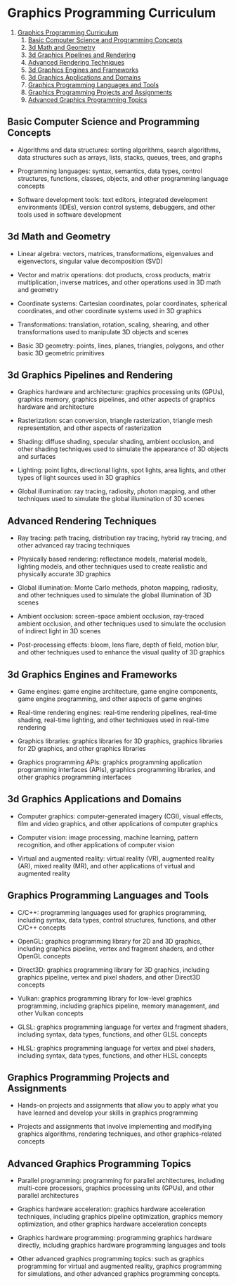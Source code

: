 # Graphics Programming Curriculum

1. [Graphics Programming Curriculum](#graphics-programming-curriculum)
   1. [Basic Computer Science and Programming Concepts](#basic-computer-science-and-programming-concepts)
   1. [3d Math and Geometry](#3d-math-and-geometry)
   1. [3d Graphics Pipelines and Rendering](#3d-graphics-pipelines-and-rendering)
   1. [Advanced Rendering Techniques](#advanced-rendering-techniques)
   1. [3d Graphics Engines and Frameworks](#3d-graphics-engines-and-frameworks)
   1. [3d Graphics Applications and Domains](#3d-graphics-applications-and-domains)
   1. [Graphics Programming Languages and Tools](#graphics-programming-languages-and-tools)
   1. [Graphics Programming Projects and Assignments](#graphics-programming-projects-and-assignments)
   1. [Advanced Graphics Programming Topics](#advanced-graphics-programming-topics)

## Basic Computer Science and Programming Concepts

- Algorithms and data structures: sorting algorithms, search algorithms, data
  structures such as arrays, lists, stacks, queues, trees, and graphs

- Programming languages: syntax, semantics, data types, control structures,
  functions, classes, objects, and other programming language concepts

- Software development tools: text editors, integrated development environments
  (IDEs), version control systems, debuggers, and other tools used in software
  development

## 3d Math and Geometry

- Linear algebra: vectors, matrices, transformations, eigenvalues and
  eigenvectors, singular value decomposition (SVD)

- Vector and matrix operations: dot products, cross products, matrix
  multiplication, inverse matrices, and other operations used in 3D math and
  geometry

- Coordinate systems: Cartesian coordinates, polar coordinates, spherical
  coordinates, and other coordinate systems used in 3D graphics

- Transformations: translation, rotation, scaling, shearing, and other
  transformations used to manipulate 3D objects and scenes

- Basic 3D geometry: points, lines, planes, triangles, polygons, and other
  basic 3D geometric primitives

## 3d Graphics Pipelines and Rendering

- Graphics hardware and architecture: graphics processing units (GPUs),
  graphics memory, graphics pipelines, and other aspects of graphics hardware
  and architecture

- Rasterization: scan conversion, triangle rasterization, triangle mesh
  representation, and other aspects of rasterization

- Shading: diffuse shading, specular shading, ambient occlusion, and other
  shading techniques used to simulate the appearance of 3D objects and surfaces

- Lighting: point lights, directional lights, spot lights, area lights, and
  other types of light sources used in 3D graphics

- Global illumination: ray tracing, radiosity, photon mapping, and other
  techniques used to simulate the global illumination of 3D scenes

## Advanced Rendering Techniques

- Ray tracing: path tracing, distribution ray tracing, hybrid ray tracing, and
  other advanced ray tracing techniques

- Physically based rendering: reflectance models, material models, lighting
  models, and other techniques used to create realistic and physically accurate
  3D graphics

- Global illumination: Monte Carlo methods, photon mapping, radiosity, and
  other techniques used to simulate the global illumination of 3D scenes

- Ambient occlusion: screen-space ambient occlusion, ray-traced ambient
  occlusion, and other techniques used to simulate the occlusion of indirect
  light in 3D scenes

- Post-processing effects: bloom, lens flare, depth of field, motion blur, and
  other techniques used to enhance the visual quality of 3D graphics

## 3d Graphics Engines and Frameworks

- Game engines: game engine architecture, game engine components, game engine
  programming, and other aspects of game engines

- Real-time rendering engines: real-time rendering pipelines, real-time
  shading, real-time lighting, and other techniques used in real-time rendering

- Graphics libraries: graphics libraries for 3D graphics, graphics libraries
  for 2D graphics, and other graphics libraries

- Graphics programming APIs: graphics programming application programming
  interfaces (APIs), graphics programming libraries, and other graphics
  programming interfaces

## 3d Graphics Applications and Domains

- Computer graphics: computer-generated imagery (CGI), visual effects, film and
  video graphics, and other applications of computer graphics

- Computer vision: image processing, machine learning, pattern recognition, and
  other applications of computer vision

- Virtual and augmented reality: virtual reality (VR), augmented reality (AR),
  mixed reality (MR), and other applications of virtual and augmented reality

## Graphics Programming Languages and Tools

- C/C++: programming languages used for graphics programming, including syntax,
  data types, control structures, functions, and other C/C++ concepts

- OpenGL: graphics programming library for 2D and 3D graphics, including
  graphics pipeline, vertex and fragment shaders, and other OpenGL concepts

- Direct3D: graphics programming library for 3D graphics, including graphics
  pipeline, vertex and pixel shaders, and other Direct3D concepts

- Vulkan: graphics programming library for low-level graphics programming,
  including graphics pipeline, memory management, and other Vulkan concepts

- GLSL: graphics programming language for vertex and fragment shaders,
  including syntax, data types, functions, and other GLSL concepts

- HLSL: graphics programming language for vertex and pixel shaders, including
  syntax, data types, functions, and other HLSL concepts

## Graphics Programming Projects and Assignments

- Hands-on projects and assignments that allow you to apply what you have
  learned and develop your skills in graphics programming

- Projects and assignments that involve implementing and modifying graphics
  algorithms, rendering techniques, and other graphics-related concepts

## Advanced Graphics Programming Topics

- Parallel programming: programming for parallel architectures, including
  multi-core processors, graphics processing units (GPUs), and other parallel
  architectures

- Graphics hardware acceleration: graphics hardware acceleration techniques,
  including graphics pipeline optimization, graphics memory optimization, and
  other graphics hardware acceleration concepts

- Graphics hardware programming: programming graphics hardware directly,
  including graphics hardware programming languages and tools

- Other advanced graphics programming topics: such as graphics programming for
  virtual and augmented reality, graphics programming for simulations, and
  other advanced graphics programming concepts.
